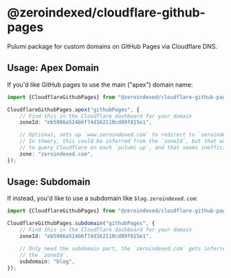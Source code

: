 # @zeroindexed/cloudflare-github-pages

Pulumi package for custom domains on GitHub Pages via Cloudflare DNS.

## Usage: Apex Domain

If you'd like GitHub pages to use the main ("apex") domain name:

```ts
import {CloudflareGithubPages} from "@zeroindexed/cloudflare-github-pages";

CloudflareGithubPages.apex("githubPages", {
    // Find this in the Cloudflare dashboard for your domain
    zoneId: "eb5986a524b6f74d162110cd89f815e1",

    // Optional, sets up `www.zeroindexed.com` to redirect to `zeroindexed.com`.
    // In theory, this could be inferred from the `zoneId`, but that would have
    // to query Cloudflare on each `pulumi up`, and that seems inefficient.
    zone: "zeroindexed.com",
});
```

## Usage: Subdomain

If instead, you'd like to use a subdomain like `blog.zeroindexed.com`:

```ts
import {CloudflareGithubPages} from "@zeroindexed/cloudflare-github-pages";

CloudflareGithubPages.subdomain("githubPages", {
    // Find this in the Cloudflare dashboard for your domain
    zoneId: "eb5986a524b6f74d162110cd89f815e1",

    // Only need the subdomain part, the `zeroindexed.com` gets inferred from
    // the `zoneId`.
    subdomain: "blog",
});
```
